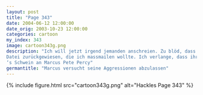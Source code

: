 ```yaml
---
layout: post
title: "Page 343"
date: 2004-06-12 12:00:00
date_orig: 2003-10-23 12:00:00
categories: cartoon
my_index: 343
image: cartoon343g.png
description: "Ich will jetzt irgend jemanden anschreien. Zu blöd, dass der blöde Hund und das Schwein nicht da sind. Also muss ich zu den Pinguinen Euer blöder SMTP server hat die 50MB PDF
Datei zurückgewiesen, die ich massmailen wollte. Ich verlange, dass ihr das quota entfernt und  wieso benutzen wir kein MS Exchange Ich glaube ich schreie lieber den Hund und 
‘s Schwein an Marcus Pete Percy"
germantitle: "Marcus versucht seine Aggressionen abzulassen"
---
```


{% include figure.html src="cartoon343g.png" alt="Hackles Page 343"  %}

